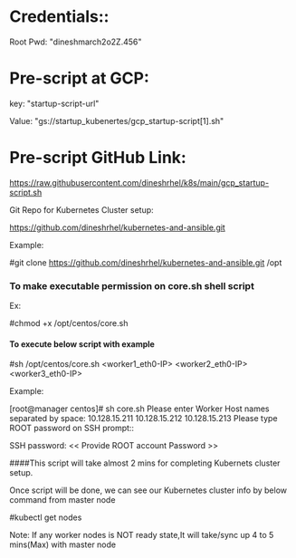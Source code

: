 Credentials::
============
Root Pwd:  "dineshmarch2o2Z.456"


Pre-script at GCP:
=================

key: "startup-script-url"

Value: "gs://startup_kubenertes/gcp_startup-script[1].sh"


Pre-script GitHub Link:
========================

https://raw.githubusercontent.com/dineshrhel/k8s/main/gcp_startup-script.sh


Git Repo for Kubernetes Cluster setup:

https://github.com/dineshrhel/kubernetes-and-ansible.git

Example:

#git clone https://github.com/dineshrhel/kubernetes-and-ansible.git /opt 


### To make executable permission on core.sh shell script ####

Ex:

#chmod +x /opt/centos/core.sh


#### To execute below script with example ####

#sh /opt/centos/core.sh <worker1_eth0-IP> <worker2_eth0-IP>  <worker3_eth0-IP> 

Example:

[root@manager centos]# sh core.sh
Please enter Worker Host names separated by space: 10.128.15.211 10.128.15.212 10.128.15.213
Please type ROOT password on SSH prompt::

SSH password:  << Provide ROOT account Password >>


####This script will take almost 2 mins for completing Kubernets cluster setup.


Once script will be done, we can see our Kubernetes cluster info by below command from master node


#kubectl get nodes





Note: If any worker nodes is NOT ready state,It will take/sync up 4 to 5 mins(Max) with master node









